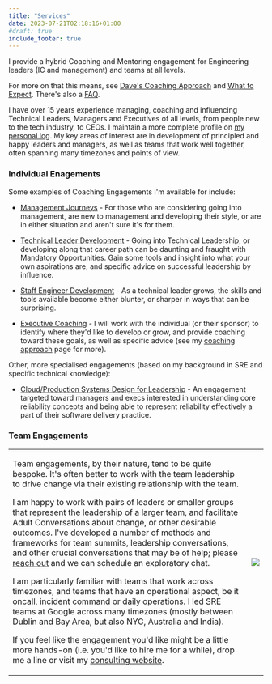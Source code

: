 ```yaml
---
title: "Services"
date: 2023-07-21T02:18:16+01:00
#draft: true
include_footer: true
---
```

I provide a hybrid Coaching and Mentoring engagement for Engineering leaders (IC and management) and teams at all levels.

For more on that this means, see [Dave's Coaching Approach](/info/coachingapproach) and [What to Expect](/info/whattoexpect). There's also a [FAQ](/faq).

I have over 15 years experience managing, coaching and influencing Technical Leaders, Managers and Executives of all levels, from people new to the tech industry, to CEOs. I maintain a more complete profile on [my personal log](https://log.andvari.net/pages/about.html). My key areas of interest are in development of principled and happy leaders and managers, as well as teams that work well together, often spanning many timezones and points of view.


### Individual Enagements

Some examples of Coaching Engagements I'm available for include:

  - [Management Journeys](/services/manager) - For those who are considering going into management, are new to management and developing their style, or are in either situation and aren't sure it's for them.

  - [Technical Leader Development](/services/tl) - Going into Technical Leadership, or developing along that career path can be daunting and fraught with Mandatory Opportunities. Gain some tools and insight into what your own aspirations are, and specific advice on successful leadership by influence.

  - [Staff Engineer Development](/services/tl/staff) - As a technical leader grows, the skills and tools available become either blunter, or sharper in ways that can be surprising. 

  - [Executive Coaching](/services/exec) - I will work with the individual (or their sponsor) to identify where they'd like to develop or grow, and provide coaching toward these goals, as well as specific advice (see my [coaching approach](/info/coachingapproach) page for more).

Other, more specialised engagements (based on my background in SRE and specific technical knowledge):

  - [Cloud/Production Systems Design for Leadership](/services/exec/systems) - An engagement targeted toward managers and execs interested in understanding core reliability concepts and being able to represent reliability effectively a part of their software delivery practice.

### Team Engagements


<table border=0>
<tr>
<td>

Team engagements, by their nature, tend to be quite bespoke. It's often better to work with the team leadership to drive change via their existing relationship with the team.

I am happy to work with pairs of leaders or smaller groups that represent the leadership of a larger team, and facilitate Adult Conversations about change, or other desirable outcomes. I've developed a number of methods and frameworks for team summits, leadership conversations, and other crucial conversations that may be of help; please <a href="/#section5">reach out</a> and we can schedule an exploratory chat.

I am particularly familiar with teams that work across timezones, and teams that have an operational aspect, be it oncall, incident command or daily operations. I led SRE teams at Google across many timezones (mostly between Dublin and Bay Area, but also NYC, Australia and India).

If you feel like the engagement you'd like might be a little more hands-on (i.e. you'd like to hire me for a while), drop me a line or visit my [consulting website](https://www.andvari.net).

</td>
<td>
<img src="/images/undraw_engineering_team.svg">
</td>
</tr>
</table>
